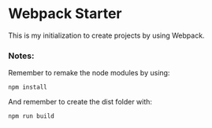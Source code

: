 # Webpack Starter

This is my initialization to create projects by using Webpack.

### Notes:

Remember to remake the node modules by using: 
```
npm install
``` 
And remember to create the dist folder with:
```
npm run build
```
